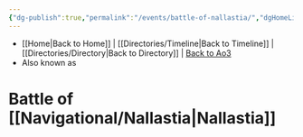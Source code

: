 ```yaml
---
{"dg-publish":true,"permalink":"/events/battle-of-nallastia/","dgHomeLink":false}
---
```


- [[Home\|Back to Home]] | [[Directories/Timeline\|Back to Timeline]] | [[Directories/Directory\|Back to Directory]] | [Back to Ao3](https://archiveofourown.org/works/19334440/chapters/45992584)
- Also known as

# Battle of [[Navigational/Nallastia\|Nallastia]]

